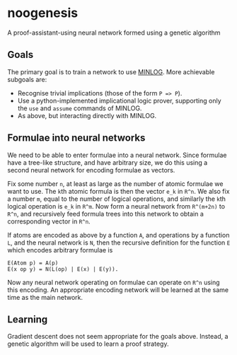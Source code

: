 # noogenesis
A proof-assistant-using neural network formed using a genetic algorithm

## Goals
The primary goal is to train a network to use
[MINLOG](http://www.mathematik.uni-muenchen.de/~logik/minlog/). More achievable
subgoals are:

* Recognise trivial implications (those of the form `P => P`).
* Use a python-implemented implicational logic prover, supporting only the
  `use` and `assume` commands of MINLOG.
* As above, but interacting directly with MINLOG.

## Formulae into neural networks
We need to be able to enter formulae into a neural network. Since formulae have
a tree-like structure, and have arbitrary size, we do this using a second
neural network for encoding formulae as vectors.

Fix some number `n`, at least as large as the number of atomic formulae we want
to use. The `k`th atomic formula is then the vector `e_k` in `R^n`. We also fix
a number `m`, equal to the number of logical operations, and similarly the
`k`th logical operation is `e_k` in `R^m`. Now form a neural network from
`R^(m+2n)` to `R^n`, and recursively feed formula trees into this network to
obtain a corresponding vector in `R^n`.

If atoms are encoded as above by a function `A`, and operations by a function
`L`, and the neural network is `N`, then the recursive definition for the
function `E` which encodes arbitrary formulae is

    E(Atom p) = A(p)
    E(x op y) = N(L(op) | E(x) | E(y)).

Now any neural network operating on formulae can operate on `R^n` using this
encoding. An appropriate encoding network will be learned at the same time as
the main network.

## Learning
Gradient descent does not seem appropriate for the goals above. Instead, a
genetic algorithm will be used to learn a proof strategy.

